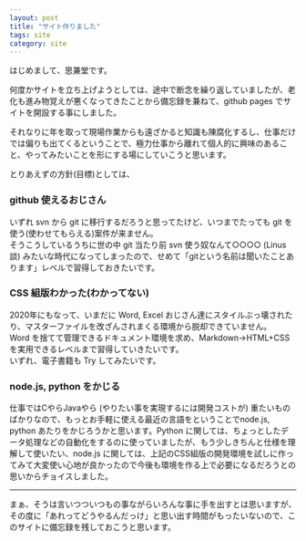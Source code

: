```yaml
---
layout: post
title: "サイト作りました"
tags: site
category: site
---
```


はじめまして、思兼堂です。

何度かサイトを立ち上げようとしては、途中で断念を繰り返していましたが、老化も進み物覚えが悪くなってきたことから備忘録を兼ねて、github pages でサイトを開設する事にしました。

それなりに年を取って現場作業からも遠ざかると知識も陳腐化するし、仕事だけでは偏りも出てくるということで、極力仕事から離れて個人的に興味のあること、やってみたいことを形にする場にしていこうと思います。

とりあえずの方針(目標)としては、

### github 使えるおじさん

いずれ svn から git に移行するだろうと思ってたけど、いつまでたっても git を使う(使わせてもらえる)案件が来ません。  
そうこうしているうちに世の中 git 当たり前 svn 使う奴なんて○○○○ (Linus談) みたいな時代になってしまったので、せめて「gitという名前は聞いたことあります」レベルで習得しておきたいです。

### CSS 組版わかった(わかってない)

2020年にもなって、いまだに Word, Excel おじさん達にスタイルぶっ壊されたり、マスターファイルを改ざんされまくる環境から脱却できていません。  
Word を捨てて管理できるドキュメント環境を求め、Markdown->HTML+CSS を実用できるレベルまで習得していきたいです。  
いずれ、電子書籍も Try してみたいです。

### node.js, python をかじる

仕事ではCやらJavaやら (やりたい事を実現するには開発コストが) 重たいものばかりなので、もっとお手軽に使える最近の言語をということでnode.js, python あたりをかじろうかと思います。Python に関しては、ちょっとしたデータ処理などの自動化をするのに使っていましたが、もう少しきちんと仕様を理解して使いたい、node.js に関しては、上記のCSS組版の開発環境を試しに作ってみて大変使い心地が良かったので今後も環境を作る上で必要になるだろうとの思いからチョイスしました。

----

まぁ、そうは言いつついつもの事ながらいろんな事に手を出すとは思いますが、その度に「あれってどうやるんだっけ」と思い出す時間がもったいないので、このサイトに備忘録を残しておこうと思います。
